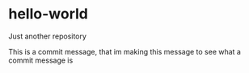 # hello-world
Just another repository

This is a commit message, that im making this message to see what a commit message is

